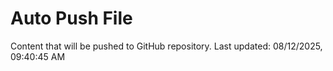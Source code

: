 # Auto Push File

Content that will be pushed to GitHub repository.
Last updated: 08/12/2025, 09:40:45 AM